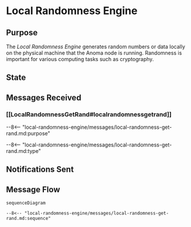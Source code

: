 <div class="engine">

# Local Randomness Engine

## Purpose

<!-- --8<-- [start:purpose] -->

The *Local Randomness Engine* generates random numbers or data locally on the physical machine that the Anoma node is running.
Randomness is important for various computing tasks such as cryptography.

<!-- --8<-- [end:purpose] -->

## State


## Messages Received

### [[LocalRandomnessGetRand#localrandomnessgetrand]]

--8<-- "local-randomness-engine/messages/local-randomness-get-rand.md:purpose"

--8<-- "local-randomness-engine/messages/local-randomness-get-rand.md:type"


## Notifications Sent


## Message Flow


 <!-- --8<-- [start:messages] -->
 ```mermaid
 sequenceDiagram
 
 --8<-- "local-randomness-engine/messages/local-randomness-get-rand.md:sequence"
 ```
 <!-- --8<-- [end:messages] -->

</div>